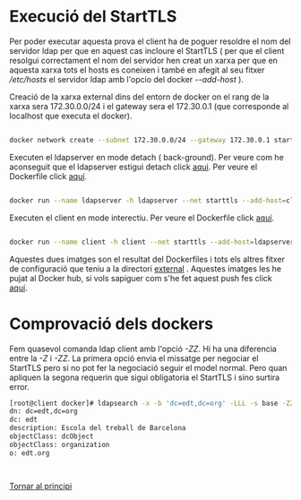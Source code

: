 # Execució del StartTLS

Per poder executar aquesta prova el client ha de poguer resoldre el nom del servidor ldap per que en aquest cas incloure el StartTLS ( per que el client resolgui
correctament el nom del servidor hen creat un xarxa per que  en aquesta xarxa tots el hosts es coneixen i també en afegit al seu fitxer */etc/hosts* el servidor
ldap amb l'opcio del docker *--add-host* ).

Creació de la xarxa external dins del entorn de docker on el rang de la xarxa sera 172.30.0.0/24 i el gateway sera el 172.30.0.1 (que corresponde al localhost
que executa el docker).


```bash

docker network create --subnet 172.30.0.0/24 --gateway 172.30.0.1 starttls

```

Executen el ldapserver en mode detach ( back-ground). Per veure com he aconseguit que el ldapserver estigui detach 
click [aqui](https://github.com/isx26067826/project/tree/master/sources/options.md). Per veure el Dockerfile click [aquí](https://github.com/isx26067826/project/blob/master/sources/STARTTLS/server/Dockerfile).



```bash

docker run --name ldapserver -h ldapserver --net starttls --add-host=client:172.30.0.3 --ip 172.30.0.2 -d nickdunaway/server-starttls


```

Executen el client en mode interectiu. Per veure el Dockerfile click [aquí](https://github.com/isx26067826/project/blob/master/sources/STARTTLS/client/Dockerfile).


```bash

docker run --name client -h client --net starttls --add-host=ldapserver:172.30.0.2 --ip 172.30.0.3 -it nickdunaway/client-starttls


```


Aquestes dues imatges son el resultat del Dockerfiles i tots els altres fitxer de configuració que teniu a la directori 
[external](https://github.com/isx26067826/project/tree/master/sources/STARTTLS) . Aquestes imatges les he pujat al Docker hub, si vols 
sapiguer com s'he fet aquest push fes click [aquí](https://github.com/isx26067826/project/tree/master/sources/docker-push.md).

# Comprovació dels dockers 

Fem quasevol comanda ldap client amb l'opció *-ZZ*. Hi ha una diferencia entre la *-Z* i *-ZZ*. La primera opció envia el missatge per negociar el StartTLS pero
si no pot fer la negociació seguir el model normal. Pero quan apliquen la segona requerin que sigui obligatoria el StartTLS i sino surtira error.


```bash
[root@client docker]# ldapsearch -x -b 'dc=edt,dc=org' -LLL -s base -ZZ
dn: dc=edt,dc=org
dc: edt
description: Escola del treball de Barcelona
objectClass: dcObject
objectClass: organization
o: edt.org




```

[Tornar al principi](https://github.com/isx26067826/project/blob/master/README.md)
